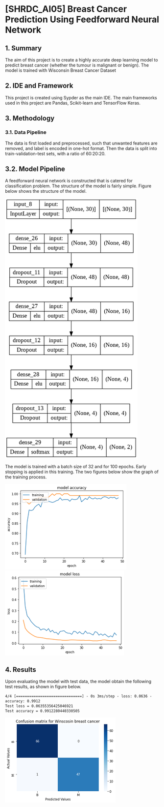 # [SHRDC_AI05] Breast Cancer Prediction Using Feedforward Neural Network

## 1. Summary
The aim of this project is to create a highly accurate deep learning model to predict breast cancer (whether the tumour is malignant or benign). The model is trained with Wisconsin Breast Cancer Dataset

## 2. IDE and Framework
This project is created using Sypder as the main IDE. The main frameworks used in this project are Pandas, Scikit-learn and TensorFlow Keras.

## 3. Methodology
### 3.1. Data Pipeline
The data is first loaded and preprocessed, such that unwanted features are removed, and label is encoded in one-hot format. Then the data is split into train-validation-test sets, with a ratio of 60:20:20.

## 3.2. Model Pipeline
A feedforward neural network is constructed that is catered for classification problem. The structure of the model is fairly simple. Figure below shows the structure of the model.

![model](http://github.com/aplatyps/shrdc_ai05_bc/blob/main/img/model.png)

The model is trained with a batch size of 32 and for 100 epochs. Early stopping is applied in this training. The two figures below show the graph of the training process.

![accuracy](http://github.com/aplatyps/shrdc_ai05_bc/blob/main/img/accuracy.png)
![loss](http://github.com/aplatyps/shrdc_ai05_bc/blob/main/img/loss.png)

## 4. Results
Upon evaluating the model with test data, the model obtain the following test results, as shown in figure below.
~~~
4/4 [==============================] - 0s 3ms/step - loss: 0.0636 - accuracy: 0.9912
Test loss = 0.06355356425046921
Test accuracy = 0.9912280440330505
~~~

![confusion](http://github.com/aplatyps/shrdc_ai05_bc/blob/main/img/confusion_matrix.png)
